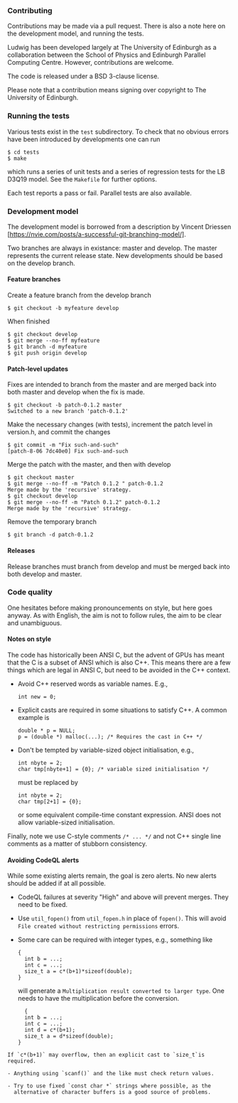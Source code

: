 
### Contributing

Contributions may be made via a pull request. There is also a note
here on the development model, and running the tests.

Ludwig has been developed largely at The University of Edinburgh as
a collaboration between the School of Physics and Edinburgh Parallel
Computing Centre. However, contributions are welcome.

The code is released under a BSD 3-clause license.

Please note that a contribution means signing over copyright to
The University of Edinburgh.

### Running the tests

Various tests exist in the `test` subdirectory. To check that no
obvious errors have been introduced by developments one can run
```
$ cd tests
$ make
```
which runs a series of unit tests and a series of regression tests for the
LB D3Q19 model.
See the `Makefile` for further options.

Each test reports a pass or fail. Parallel tests are also available.

### Development model

The development model is borrowed from a description by Vincent Driessen
[https://nvie.com/posts/a-successful-git-branching-model/].

Two branches are always in existance: master and develop. The
master represents the current release state. New developments should be
based on the develop branch.

#### Feature branches

Create a feature branch from the develop branch
```
$ git checkout -b myfeature develop
```

When finished
```
$ git checkout develop
$ git merge --no-ff myfeature
$ git branch -d myfeature
$ git push origin develop
```

#### Patch-level updates

Fixes are intended to branch from the master and are merged back into
both master and develop when the fix is made.

```
$ git checkout -b patch-0.1.2 master
Switched to a new branch 'patch-0.1.2'
```
Make the necessary changes (with tests), increment the patch level in
version.h, and commit the changes
```
$ git commit -m "Fix such-and-such"
[patch-8-06 7dc40e0] Fix such-and-such
```

Merge the patch with the master, and then with develop
```
$ git checkout master
$ git merge --no-ff -m "Patch 0.1.2 " patch-0.1.2
Merge made by the 'recursive' strategy.
$ git checkout develop
$ git merge --no-ff -m "Patch 0.1.2" patch-0.1.2
Merge made by the 'recursive' strategy.
```

Remove the temporary branch
```
$ git branch -d patch-0.1.2
```

#### Releases

Release branches must branch from develop and must be merged back into both
develop and master.


### Code quality

One hesitates before making pronouncements on style, but here goes
anyway. As with English, the aim is not to follow rules, the aim to
be clear and unambiguous.

#### Notes on style

The code has historically been ANSI C, but the advent of GPUs has
meant that the C is a subset of ANSI which is also C++. This means
there are a few things which are legal in ANSI C, but need to be
avoided in the C++ context.

- Avoid C++ reserved words as variable names. E.g.,
  ```
  int new = 0;
  ```

- Explicit casts are required in some situations to satisfy C++. A common
  example is
  ```
  double * p = NULL;
  p = (double *) malloc(...); /* Requires the cast in C++ */
  ```

- Don't be tempted by variable-sized object initialisation, e.g.,
  ```
  int nbyte = 2;
  char tmp[nbyte+1] = {0}; /* variable sized initialisation */
  ```
  must be replaced by
  ```
  int nbyte = 2;
  char tmp[2+1] = {0};
  ```
  or some equivalent compile-time constant expression. ANSI does not
  allow variable-sized initialisation.

Finally, note we use C-style comments `/* ... */` and not C++
single line comments as a matter of stubborn consistency.


#### Avoiding CodeQL alerts

While some existing alerts remain, the goal is zero alerts. No new alerts
should be added if at all possible.

- CodeQL failures at severity "High" and above will prevent merges.
  They need to be fixed.

- Use `util_fopen()` from `util_fopen.h` in place of `fopen()`. This
  will avoid `File created without restricting permissions` errors.

- Some care can be required with integer types, e.g., something like
  ```
  {
    int b = ...;
    int c = ...;
    size_t a = c*(b+1)*sizeof(double);
  }
  ```
  will generate a `Multiplication result converted to larger type`.
  One needs to have the multiplication before the conversion.
  ```
    {
    int b = ...;
    int c = ...;
    int d = c*(b+1);
    size_t a = d*sizeof(double);
  }
```
If `c*(b+1)` may overflow, then an explicit cast to `size_t`is required.

- Anything using `scanf()` and the like must check return values.

- Try to use fixed `const char *` strings where possible, as the
  alternative of character buffers is a good source of problems.
